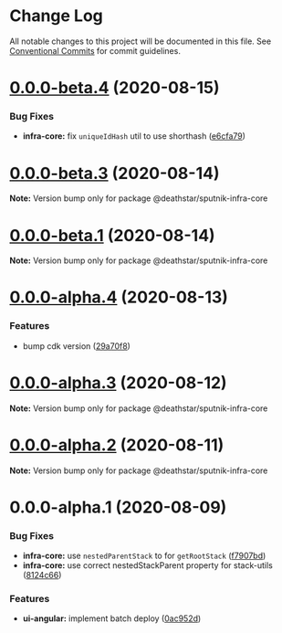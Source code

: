 # Change Log

All notable changes to this project will be documented in this file.
See [Conventional Commits](https://conventionalcommits.org) for commit guidelines.

# [0.0.0-beta.4](https://github.com/aws-samples/aws-iot-kickstart/compare/@deathstar/sputnik-infra-core@0.0.0-beta.3...@deathstar/sputnik-infra-core@0.0.0-beta.4) (2020-08-15)


### Bug Fixes

* **infra-core:** fix `uniqueIdHash` util to use shorthash ([e6cfa79](https://github.com/aws-samples/aws-iot-kickstart/commit/e6cfa79f6db4d7ccc2d5c00ba5c4c87c7d5628a4))





# [0.0.0-beta.3](https://github.com/aws-samples/aws-iot-kickstart/compare/@deathstar/sputnik-infra-core@0.0.0-beta.1...@deathstar/sputnik-infra-core@0.0.0-beta.3) (2020-08-14)

**Note:** Version bump only for package @deathstar/sputnik-infra-core





# [0.0.0-beta.1](https://git-codecommit.us-west-2.amazonaws.com/v1/repos/Deathstar/compare/@deathstar/sputnik-infra-core@0.0.0-alpha.4...@deathstar/sputnik-infra-core@0.0.0-beta.1) (2020-08-14)

**Note:** Version bump only for package @deathstar/sputnik-infra-core





# [0.0.0-alpha.4](https://git-codecommit.us-west-2.amazonaws.com/v1/repos/Deathstar/compare/@deathstar/sputnik-infra-core@0.0.0-alpha.3...@deathstar/sputnik-infra-core@0.0.0-alpha.4) (2020-08-13)


### Features

* bump cdk version ([29a70f8](https://git-codecommit.us-west-2.amazonaws.com/v1/repos/Deathstar/commits/29a70f87e5da947cc81721048e71fd2fe889a759))





# [0.0.0-alpha.3](https://git-codecommit.us-west-2.amazonaws.com/v1/repos/Deathstar/compare/@deathstar/sputnik-infra-core@0.0.0-alpha.2...@deathstar/sputnik-infra-core@0.0.0-alpha.3) (2020-08-12)

**Note:** Version bump only for package @deathstar/sputnik-infra-core





# [0.0.0-alpha.2](https://git-codecommit.us-west-2.amazonaws.com/v1/repos/Deathstar/compare/@deathstar/sputnik-infra-core@0.0.0-alpha.1...@deathstar/sputnik-infra-core@0.0.0-alpha.2) (2020-08-11)

**Note:** Version bump only for package @deathstar/sputnik-infra-core





# 0.0.0-alpha.1 (2020-08-09)


### Bug Fixes

* **infra-core:** use `nestedParentStack` to for `getRootStack` ([f7907bd](https://git-codecommit.us-west-2.amazonaws.com/v1/repos/Deathstar/commits/f7907bd65b53cefff39557debb52afadef72d266))
* **infra-core:** use correct nestedStackParent property for stack-utils ([8124c66](https://git-codecommit.us-west-2.amazonaws.com/v1/repos/Deathstar/commits/8124c66affb73bcc033c3f978178190f9bd72f8b))


### Features

* **ui-angular:** implement batch deploy ([0ac952d](https://git-codecommit.us-west-2.amazonaws.com/v1/repos/Deathstar/commits/0ac952d4e1d5e67b96e4f799f2a4be735c1c70ea))
